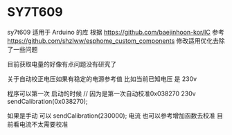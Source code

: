 # SY7T609
sy7t609 适用于 Arduino 的库
根据 https://github.com/baejinhoon-kor/IC
参考
https://github.com/shzlww/esphome_custom_components
 修改适用优化去除了一些问题
 
目前获取电量的好像有点问题没有研究了 

关于自动校正电压如果有稳定的电源参考值
比如当前已知电压 是 230v

程序可以第一次 启动的时候
// 因为是第一次自动校准0x038270 230v
sendCalibration(0x038270);

如果是手动 可以 sendCalibration(230000);
电流 也可以参考增加函数去校准 目前看电流不太需要校准
